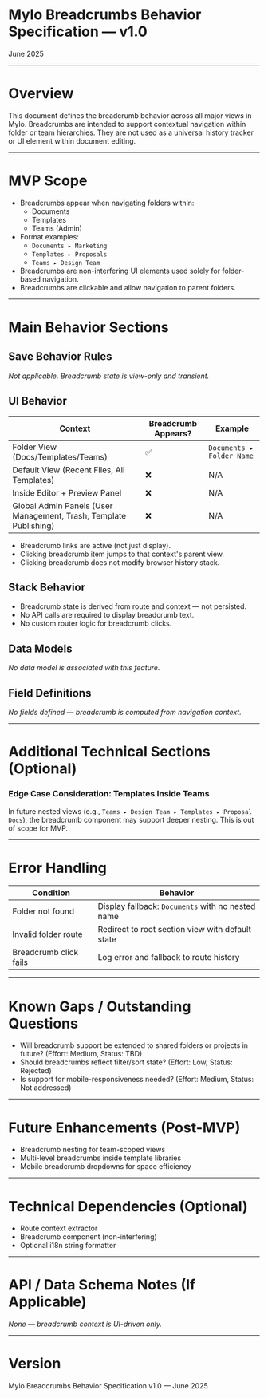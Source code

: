 # Mylo Breadcrumbs Behavior Specification — v1.0

June 2025

---

# Overview

This document defines the breadcrumb behavior across all major views in Mylo. Breadcrumbs are intended to support contextual navigation within folder or team hierarchies. They are not used as a universal history tracker or UI element within document editing.

---

# MVP Scope

- Breadcrumbs appear when navigating folders within:
  - Documents
  - Templates
  - Teams (Admin)
- Format examples:
  - `Documents ▸ Marketing`
  - `Templates ▸ Proposals`
  - `Teams ▸ Design Team`
- Breadcrumbs are non-interfering UI elements used solely for folder-based navigation.
- Breadcrumbs are clickable and allow navigation to parent folders.

---

# Main Behavior Sections

## Save Behavior Rules

*Not applicable. Breadcrumb state is view-only and transient.*

## UI Behavior

| Context | Breadcrumb Appears? | Example |
|--------|----------------------|---------|
| Folder View (Docs/Templates/Teams) | ✅ | `Documents ▸ Folder Name` |
| Default View (Recent Files, All Templates) | ❌ | N/A |
| Inside Editor + Preview Panel | ❌ | N/A |
| Global Admin Panels (User Management, Trash, Template Publishing) | ❌ | N/A |

- Breadcrumb links are active (not just display).
- Clicking breadcrumb item jumps to that context's parent view.
- Clicking breadcrumb does not modify browser history stack.

## Stack Behavior

- Breadcrumb state is derived from route and context — not persisted.
- No API calls are required to display breadcrumb text.
- No custom router logic for breadcrumb clicks.

## Data Models

*No data model is associated with this feature.*

## Field Definitions

*No fields defined — breadcrumb is computed from navigation context.*

---

# Additional Technical Sections (Optional)

### Edge Case Consideration: Templates Inside Teams

In future nested views (e.g., `Teams ▸ Design Team ▸ Templates ▸ Proposal Docs`), the breadcrumb component may support deeper nesting. This is out of scope for MVP.

---

# Error Handling

| Condition | Behavior |
|----------|----------|
| Folder not found | Display fallback: `Documents` with no nested name |
| Invalid folder route | Redirect to root section view with default state |
| Breadcrumb click fails | Log error and fallback to route history |

---

# Known Gaps / Outstanding Questions

- Will breadcrumb support be extended to shared folders or projects in future? (Effort: Medium, Status: TBD)
- Should breadcrumbs reflect filter/sort state? (Effort: Low, Status: Rejected)
- Is support for mobile-responsiveness needed? (Effort: Medium, Status: Not addressed)

---

# Future Enhancements (Post-MVP)

- Breadcrumb nesting for team-scoped views
- Multi-level breadcrumbs inside template libraries
- Mobile breadcrumb dropdowns for space efficiency

---

# Technical Dependencies (Optional)

- Route context extractor
- Breadcrumb component (non-interfering)
- Optional i18n string formatter

---

# API / Data Schema Notes (If Applicable)

*None — breadcrumb context is UI-driven only.*

---

# Version

Mylo Breadcrumbs Behavior Specification v1.0 — June 2025
